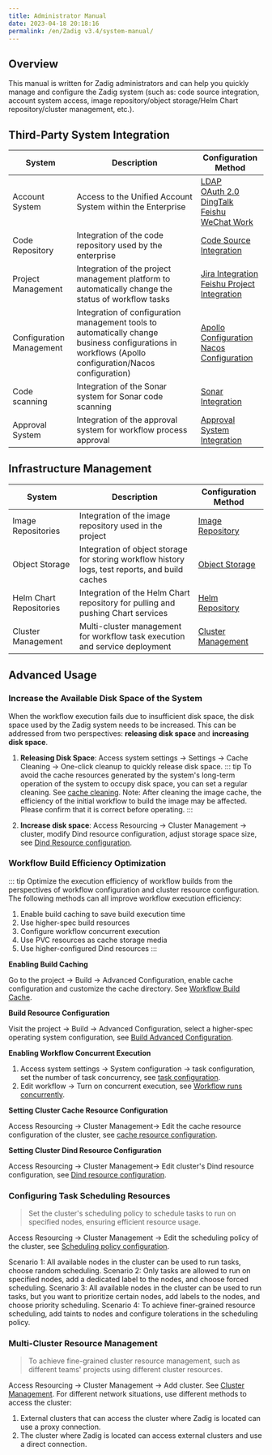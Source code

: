 ```yaml
---
title: Administrator Manual
date: 2023-04-18 20:18:16
permalink: /en/Zadig v3.4/system-manual/
---
```


## Overview

This manual is written for Zadig administrators and can help you quickly manage and configure the Zadig system (such as: code source integration, account system access, image repository/object storage/Helm Chart repository/cluster management, etc.).

## Third-Party System Integration

|System       |  Description                            | Configuration Method |
| ---------- | ---------------------------------| -------|
| Account System | Access to the Unified Account System within the Enterprise |[LDAP](/en/Zadig%20v3.4/settings/account/ldap/)<br>[OAuth 2.0](/en/Zadig%20v3.4/settings/account/oauth2/)<br>[DingTalk](/en/Zadig%20v3.4/settings/account/dingding/)<br>[Feishu](/en/Zadig%20v3.4/settings/account/lark/)<br>[WeChat Work](/en/Zadig%20v3.4/settings/account/workwx/)|
| Code Repository | Integration of the code repository used by the enterprise |[Code Source Integration](/en/Zadig%20v3.4/settings/codehost/overview/)|
| Project Management | Integration of the project management platform to automatically change the status of workflow tasks |[Jira Integration](/en/Zadig%20v3.4/settings/jira/)<br>[Feishu Project Integration](/en/Zadig%20v3.4/settings/lark/)|
| Configuration Management | Integration of configuration management tools to automatically change business configurations in workflows (Apollo configuration/Nacos configuration) |[Apollo Configuration](/en/Zadig%20v3.4/settings/configsystem/apollo/)<br>[Nacos Configuration](/en/Zadig%20v3.4/settings/configsystem/nacos/)|
| Code scanning | Integration of the Sonar system for Sonar code scanning |[Sonar Integration](/en/Zadig%20v3.4/settings/sonar/)|
| Approval System | Integration of the approval system for workflow process approval |[Approval System Integration](/en/Zadig%20v3.4/settings/approval/)|

## Infrastructure Management

|System       |  Description                            | Configuration Method |
| ---------- | ---------------------------------| -------|
| Image Repositories | Integration of the image repository used in the project |[Image Repository](/en/Zadig%20v3.4/settings/image-registry/)|
| Object Storage | Integration of object storage for storing workflow history logs, test reports, and build caches |[Object Storage](/en/Zadig%20v3.4/settings/object-storage/)|
| Helm Chart Repositories | Integration of the Helm Chart repository for pulling and pushing Chart services |[Helm Repository](/en/Zadig%20v3.4/settings/helm/)|
| Cluster Management | Multi-cluster management for workflow task execution and service deployment |[Cluster Management](/en/Zadig%20v3.4/pages/cluster_manage/)|

## Advanced Usage

### Increase the Available Disk Space of the System

When the workflow execution fails due to insufficient disk space, the disk space used by the Zadig system needs to be increased. This can be addressed from two perspectives: **releasing disk space** and **increasing disk space**.

1. **Releasing Disk Space**: Access system settings -> Settings -> Cache Cleaning -> One-click cleanup to quickly release disk space.
::: tip
To avoid the cache resources generated by the system's long-term operation of the system to occupy disk space, you can set a regular cleaning. See [cache cleaning](/en/Zadig%20v3.4/settings/system-settings/#%E7%BC%93%E5%AD%98%E6%B8%85%E7%90%86).
Note: After cleaning the image cache, the efficiency of the initial workflow to build the image may be affected. Please confirm that it is correct before operating.
:::

2. **Increase disk space**: Access Resourcing -> Cluster Management -> cluster, modify Dind resource configuration, adjust storage space size, see [Dind Resource configuration](/en/Zadig%20v3.4/pages/cluster_manage/#dind-%E8%B5%84%E6%BA%90%E9%85%8D%E7%BD%AE).

### Workflow Build Efficiency Optimization

::: tip
Optimize the execution efficiency of workflow builds from the perspectives of workflow configuration and cluster resource configuration. The following methods can all improve workflow execution efficiency:
1. Enable build caching to save build execution time
2. Use higher-spec build resources
3. Configure workflow concurrent execution
4. Use PVC resources as cache storage media
5. Use higher-configured Dind resources
:::

**Enabling Build Caching**

Go to the project -> Build -> Advanced Configuration, enable cache configuration and customize the cache directory. See [Workflow Build Cache](/en/Zadig%20v3.4/workflow/cache/#%E5%B7%A5%E4%BD%9C%E7%A9%BA%E9%97%B4%E7%BC%93%E5%AD%98).

**Build Resource Configuration**

Visit the project -> Build -> Advanced Configuration, select a higher-spec operating system configuration, see [Build Advanced Configuration](/en/Zadig%20v3.4/project/build/#%E9%AB%98%E7%BA%A7%E9%85%8D%E7%BD%AE).

**Enabling Workflow Concurrent Execution**

1. Access system settings -> System configuration -> task configuration, set the number of task concurrency, see [task configuration](/en/Zadig%20v3.4/settings/system-settings/#%E4%BB%BB%E5%8A%A1%E9%85%8D%E7%BD%AE).
2. Edit workflow -> Turn on concurrent execution, see [Workflow runs concurrently](/en/Zadig%20v3.4/project/common-workflow/#%E9%AB%98%E7%BA%A7%E9%85%8D%E7%BD%AE).

**Setting Cluster Cache Resource Configuration**

Access Resourcing -> Cluster Management-> Edit the cache resource configuration of the cluster, see [cache resource configuration](/en/Zadig%20v3.4/pages/cluster_manage/#%E7%BC%93%E5%AD%98%E8%B5%84%E6%BA%90%E9%85%8D%E7%BD%AE).

**Setting Cluster Dind Resource Configuration**

Access Resourcing -> Cluster Management-> Edit cluster's Dind resource configuration, see [Dind resource configuration](/en/Zadig%20v3.4/pages/cluster_manage/#dind-%E8%B5%84%E6%BA%90%E9%85%8D%E7%BD%AE).

### Configuring Task Scheduling Resources

> Set the cluster's scheduling policy to schedule tasks to run on specified nodes, ensuring efficient resource usage.

Access Resourcing -> Cluster Management -> Edit the scheduling policy of the cluster, see [Scheduling policy configuration](/en/Zadig%20v3.4/pages/cluster_manage/#%E8%AE%BE%E7%BD%AE%E8%B0%83%E5%BA%A6%E7%AD%96%E7%95%A5).

Scenario 1: All available nodes in the cluster can be used to run tasks, choose random scheduling.
Scenario 2: Only tasks are allowed to run on specified nodes, add a dedicated label to the nodes, and choose forced scheduling.
Scenario 3: All available nodes in the cluster can be used to run tasks, but you want to prioritize certain nodes, add labels to the nodes, and choose priority scheduling.
Scenario 4: To achieve finer-grained resource scheduling, add taints to nodes and configure tolerations in the scheduling policy.

### Multi-Cluster Resource Management

> To achieve fine-grained cluster resource management, such as different teams' projects using different cluster resources.

Access Resourcing -> Cluster Management -> Add cluster. See [Cluster Management](/en/Zadig%20v3.4/pages/cluster_manage/).
For different network situations, use different methods to access the cluster:
1. External clusters that can access the cluster where Zadig is located can use a proxy connection.
2. The cluster where Zadig is located can access external clusters and use a direct connection.